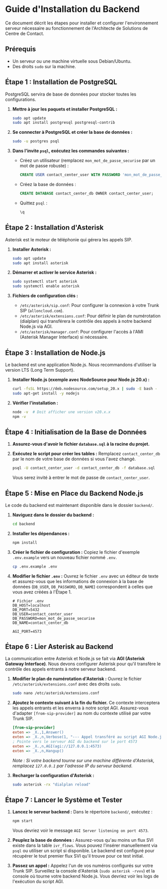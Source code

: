 # Guide d'Installation du Backend

Ce document décrit les étapes pour installer et configurer l'environnement serveur nécessaire au fonctionnement de l'Architecte de Solutions de Centre de Contact.

## Prérequis

*   Un serveur ou une machine virtuelle sous Debian/Ubuntu.
*   Des droits `sudo` sur la machine.

## Étape 1 : Installation de PostgreSQL

PostgreSQL servira de base de données pour stocker toutes les configurations.

1.  **Mettre à jour les paquets et installer PostgreSQL :**
    ```bash
    sudo apt update
    sudo apt install postgresql postgresql-contrib
    ```

2.  **Se connecter à PostgreSQL et créer la base de données :**
    ```bash
    sudo -u postgres psql
    ```

3.  **Dans l'invite `psql`, exécutez les commandes suivantes :**
    *   Créez un utilisateur (remplacez `mon_mot_de_passe_securise` par un mot de passe robuste) :
        ```sql
        CREATE USER contact_center_user WITH PASSWORD 'mon_mot_de_passe_securise';
        ```
    *   Créez la base de données :
        ```sql
        CREATE DATABASE contact_center_db OWNER contact_center_user;
        ```
    *   Quittez `psql` :
        ```sql
        \q
        ```

## Étape 2 : Installation d'Asterisk

Asterisk est le moteur de téléphonie qui gérera les appels SIP.

1.  **Installer Asterisk :**
    ```bash
    sudo apt update
    sudo apt install asterisk
    ```

2.  **Démarrer et activer le service Asterisk :**
    ```bash
    sudo systemctl start asterisk
    sudo systemctl enable asterisk
    ```

3.  **Fichiers de configuration clés :**
    *   `/etc/asterisk/sip.conf`: Pour configurer la connexion à votre Trunk SIP (`alloncloud.com`).
    *   `/etc/asterisk/extensions.conf`: Pour définir le plan de numérotation (dialplan) qui transférera le contrôle des appels à notre backend Node.js via AGI.
    *   `/etc/asterisk/manager.conf`: Pour configurer l'accès à l'AMI (Asterisk Manager Interface) si nécessaire.

## Étape 3 : Installation de Node.js

Le backend est une application Node.js. Nous recommandons d'utiliser la version LTS (Long Term Support).

1.  **Installer Node.js (exemple avec NodeSource pour Node.js 20.x) :**
    ```bash
    curl -fsSL https://deb.nodesource.com/setup_20.x | sudo -E bash -
    sudo apt-get install -y nodejs
    ```

2.  **Vérifier l'installation :**
    ```bash
    node -v  # Doit afficher une version v20.x.x
    npm -v
    ```

## Étape 4 : Initialisation de la Base de Données

1.  **Assurez-vous d'avoir le fichier `database.sql` à la racine du projet.**

2.  **Exécutez le script pour créer les tables :**
    Remplacez `contact_center_db` par le nom de votre base de données si vous l'avez changé.
    ```bash
    psql -U contact_center_user -d contact_center_db -f database.sql
    ```
    Vous serez invité à entrer le mot de passe de `contact_center_user`.

## Étape 5 : Mise en Place du Backend Node.js

Le code du backend est maintenant disponible dans le dossier `backend/`.

1.  **Naviguez dans le dossier du backend :**
    ```bash
    cd backend
    ```
    
2.  **Installer les dépendances :**
    ```bash
    npm install
    ```

3.  **Créer le fichier de configuration :**
    Copiez le fichier d'exemple `.env.example` vers un nouveau fichier nommé `.env`.
    ```bash
    cp .env.example .env
    ```

4.  **Modifier le fichier `.env` :**
    Ouvrez le fichier `.env` avec un éditeur de texte et assurez-vous que les informations de connexion à la base de données (`DB_USER`, `DB_PASSWORD`, `DB_NAME`) correspondent à celles que vous avez créées à l'Étape 1.
    ```env
    # Fichier .env
    DB_HOST=localhost
    DB_PORT=5432
    DB_USER=contact_center_user
    DB_PASSWORD=mon_mot_de_passe_securise
    DB_NAME=contact_center_db

    AGI_PORT=4573
    ```

## Étape 6 : Lier Asterisk au Backend

La communication entre Asterisk et Node.js se fait via **AGI (Asterisk Gateway Interface)**. Nous devons configurer Asterisk pour qu'il transfère le contrôle des appels entrants à notre serveur backend.

1.  **Modifier le plan de numérotation d'Asterisk :**
    Ouvrez le fichier `/etc/asterisk/extensions.conf` avec des droits `sudo`.
    ```bash
    sudo nano /etc/asterisk/extensions.conf
    ```

2.  **Ajoutez le contexte suivant à la fin du fichier.** Ce contexte interceptera les appels entrants et les enverra à notre script AGI. Assurez-vous d'adapter `[from-sip-provider]` au nom du contexte utilisé par votre Trunk SIP.
    ```ini
    [from-sip-provider]
    exten => _X.,1,Answer()
    exten => _X.,n,Verbose(1, "--- Appel transféré au script AGI Node.js ---")
    ; Pointe vers le serveur AGI du backend sur le port 4573
    exten => _X.,n,AGI(agi://127.0.0.1:4573)
    exten => _X.,n,Hangup()
    ```
    *Note : Si votre backend tourne sur une machine différente d'Asterisk, remplacez `127.0.0.1` par l'adresse IP du serveur backend.*

3.  **Recharger la configuration d'Asterisk :**
    ```bash
    sudo asterisk -rx "dialplan reload"
    ```

## Étape 7 : Lancer le Système et Tester

1.  **Lancez le serveur backend :**
    Dans le répertoire `backend/`, exécutez :
    ```bash
    npm start
    ```
    Vous devriez voir le message `AGI Server listening on port 4573`.

2.  **Peuplez la base de données :**
    Assurez-vous qu'au moins un flux SVI existe dans la table `ivr_flows`. Vous pouvez l'insérer manuellement via `psql` ou utiliser un script si disponible. Le backend est configuré pour récupérer le tout premier flux SVI qu'il trouve pour ce test initial.

3.  **Passez un appel :**
    Appelez l'un de vos numéros configurés sur votre Trunk SIP. Surveillez la console d'Asterisk (`sudo asterisk -rvvv`) et la console où tourne votre backend Node.js. Vous devriez voir les logs de l'exécution du script AGI.
